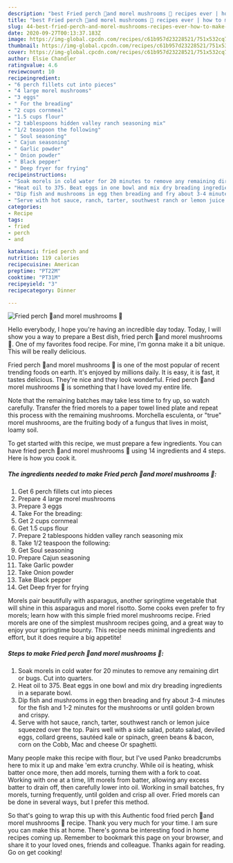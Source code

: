 ```yaml
---
description: "best Fried perch 🎣and morel mushrooms 🍄 recipes ever | how to make healthy Fried perch 🎣and morel mushrooms 🍄"
title: "best Fried perch 🎣and morel mushrooms 🍄 recipes ever | how to make healthy Fried perch 🎣and morel mushrooms 🍄"
slug: 44-best-fried-perch-and-morel-mushrooms-recipes-ever-how-to-make-healthy-fried-perch-and-morel-mushrooms
date: 2020-09-27T00:13:37.183Z
image: https://img-global.cpcdn.com/recipes/c61b957d23228521/751x532cq70/fried-perch-🎣and-morel-mushrooms-🍄-recipe-main-photo.jpg
thumbnail: https://img-global.cpcdn.com/recipes/c61b957d23228521/751x532cq70/fried-perch-🎣and-morel-mushrooms-🍄-recipe-main-photo.jpg
cover: https://img-global.cpcdn.com/recipes/c61b957d23228521/751x532cq70/fried-perch-🎣and-morel-mushrooms-🍄-recipe-main-photo.jpg
author: Elsie Chandler
ratingvalue: 4.6
reviewcount: 10
recipeingredient:
- "6 perch fillets cut into pieces"
- "4 large morel mushrooms"
- "3 eggs"
- " For the breading"
- "2 cups cornmeal"
- "1.5 cups flour"
- "2 tablespoons hidden valley ranch seasoning mix"
- "1/2 teaspoon the following"
- " Soul seasoning"
- " Cajun seasoning"
- " Garlic powder"
- " Onion powder"
- " Black pepper"
- " Deep fryer for frying"
recipeinstructions:
- "Soak morels in cold water for 20 minutes to remove any remaining dirt or bugs. Cut into quarters."
- "Heat oil to 375. Beat eggs in one bowl and mix dry breading ingredients in a separate bowl."
- "Dip fish and mushrooms in egg then breading and fry about 3-4 minutes for the fish and 1-2 minutes for the mushrooms or until golden brown and crispy."
- "Serve with hot sauce, ranch, tarter, southwest ranch or lemon juice squeezed over the top. Pairs well with a side salad, potato salad, deviled eggs, collard greens, sautéed kale or spinach, green beans &amp; bacon, corn on the Cobb, Mac and cheese Or spaghetti."
categories:
- Recipe
tags:
- fried
- perch
- and

katakunci: fried perch and 
nutrition: 119 calories
recipecuisine: American
preptime: "PT22M"
cooktime: "PT31M"
recipeyield: "3"
recipecategory: Dinner

---
```



![Fried perch 🎣and morel mushrooms 🍄](https://img-global.cpcdn.com/recipes/c61b957d23228521/751x532cq70/fried-perch-🎣and-morel-mushrooms-🍄-recipe-main-photo.jpg)

Hello everybody, I hope you're having an incredible day today. Today, I will show you a way to prepare a Best dish, fried perch 🎣and morel mushrooms 🍄. One of my favorites food recipe. For mine, I'm gonna make it a bit unique. This will be really delicious.

Fried perch 🎣and morel mushrooms 🍄 is one of the most popular of recent trending foods on earth. It's enjoyed by millions daily. It is easy, it is fast, it tastes delicious. They're nice and they look wonderful. Fried perch 🎣and morel mushrooms 🍄 is something that I have loved my entire life.

Note that the remaining batches may take less time to fry up, so watch carefully. Transfer the fried morels to a paper towel lined plate and repeat this process with the remaining mushrooms. Morchella esculenta, or &#34;true&#34; morel mushrooms, are the fruiting body of a fungus that lives in moist, loamy soil.


To get started with this recipe, we must prepare a few ingredients. You can have fried perch 🎣and morel mushrooms 🍄 using 14 ingredients and 4 steps. Here is how you cook it.

<!--inarticleads1-->

##### The ingredients needed to make Fried perch 🎣and morel mushrooms 🍄:

1. Get 6 perch fillets cut into pieces
1. Prepare 4 large morel mushrooms
1. Prepare 3 eggs
1. Take  For the breading:
1. Get 2 cups cornmeal
1. Get 1.5 cups flour
1. Prepare 2 tablespoons hidden valley ranch seasoning mix
1. Take 1/2 teaspoon the following:
1. Get  Soul seasoning
1. Prepare  Cajun seasoning
1. Take  Garlic powder
1. Take  Onion powder
1. Take  Black pepper
1. Get  Deep fryer for frying


Morels pair beautifully with asparagus, another springtime vegetable that will shine in this asparagus and morel risotto. Some cooks even prefer to fry morels; learn how with this simple fried morel mushrooms recipe. Fried morels are one of the simplest mushroom recipes going, and a great way to enjoy your springtime bounty. This recipe needs minimal ingredients and effort, but it does require a big appetite! 

<!--inarticleads2-->

##### Steps to make Fried perch 🎣and morel mushrooms 🍄:

1. Soak morels in cold water for 20 minutes to remove any remaining dirt or bugs. Cut into quarters.
1. Heat oil to 375. Beat eggs in one bowl and mix dry breading ingredients in a separate bowl.
1. Dip fish and mushrooms in egg then breading and fry about 3-4 minutes for the fish and 1-2 minutes for the mushrooms or until golden brown and crispy.
1. Serve with hot sauce, ranch, tarter, southwest ranch or lemon juice squeezed over the top. Pairs well with a side salad, potato salad, deviled eggs, collard greens, sautéed kale or spinach, green beans &amp; bacon, corn on the Cobb, Mac and cheese Or spaghetti.


Many people make this recipe with flour, but I&#39;ve used Panko breadcrumbs here to mix it up and make &#39;em extra crunchy. While oil is heating, whisk batter once more, then add morels, turning them with a fork to coat. Working with one at a time, lift morels from batter, allowing any excess batter to drain off, then carefully lower into oil. Working in small batches, fry morels, turning frequently, until golden and crisp all over. Fried morels can be done in several ways, but I prefer this method. 

So that's going to wrap this up with this Authentic food fried perch 🎣and morel mushrooms 🍄 recipe. Thank you very much for your time. I am sure you can make this at home. There's gonna be interesting food in home recipes coming up. Remember to bookmark this page on your browser, and share it to your loved ones, friends and colleague. Thanks again for reading. Go on get cooking!
